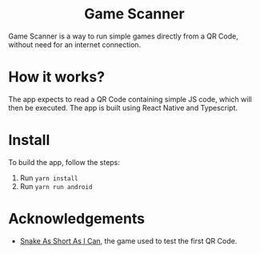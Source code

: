 <h1 align="center">
  Game Scanner
</h1>
Game Scanner is a way to run simple games directly from a QR Code, without need for an internet connection.

# How it works?
The app expects to read a QR Code containing simple JS code, which will then be executed. The app is built using React Native and Typescript.

# Install
To build the app, follow the steps:
  1. Run `yarn install`
  2. Run `yarn run android`

# Acknowledgements
* [Snake As Short As I Can](https://github.com/guckstift/shortest-js-snake), the game used to test the first QR Code.
